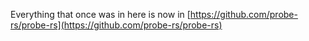 Everything that once was in here is now in [https://github.com/probe-rs/probe-rs](https://github.com/probe-rs/probe-rs)
